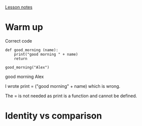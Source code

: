 [Lesson notes](https://learningcentral.cf.ac.uk/bbcswebdav/pid-4458206-dt-content-rid-7878557_2/courses/1718-CM6114/3_Conditionals_Flow_Control_InClass.pdf)

# Warm up
Correct code
```
def good_morning (name):
    print("good morning " + name)
    return
    
good_morning("Alex")
```
good morning Alex

I wrote print = ("good morning" + name) which is wrong. 

The = is not needed as print is a function and cannot be defined.

# Identity vs comparison
